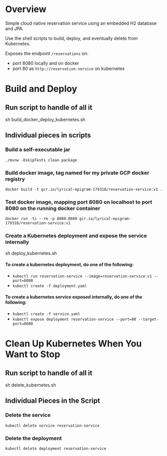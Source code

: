 # Overview
Simple cloud native reservation service using an embedded H2 database and JPA.  

Use the shell scripts to build, deploy, and eventually delete from Kubernetes.

Exposes the endpoint `/reservations` on:
* port 8080 locally and on docker
* port 80 as `http://reservation-service` on kubernetes

# Build and Deploy

## Run script to handle of all it
sh build_docker_deploy_kubernetes.sh

## Individual pieces in scripts

### Build a self-executable jar
`./mvnw -DskipTests clean package`

### Build docker image, tag named for my private GCP docker registry
`docker build -t gcr.io/lyrical-epigram-179318/reservation-service:v1 .`

### Test docker image, mapping port 8080 on localhost to port 8080 on the running docker container
`docker run -ti --rm -p 8080:8080 gcr.io/lyrical-epigram-179318/reservation-service:v1`

### Create a Kubernetes deployment and expose the service internally
sh deploy_kubernetes.sh

#### To create a kubernetes deployment, do one of the following:
* `kubectl run reservation-service --image=reservation-service:v1 --port=8080`
* `kubectl create -f deployment.yaml`

#### To create a kubernetes service exposed internally, do one of the following:
* `kubectl create -f service.yaml`
* `kubectl expose deployment reservation-service --port=80 --target-port=8080`

# Clean Up Kubernetes When You Want to Stop

## Run script to handle of all it
sh delete_kubernetes.sh

## Individual Pieces in the Script

### Delete the service
`kubectl delete service reservation-service`

### Delete the deployment
`kubectl delete deployment reservation-service`